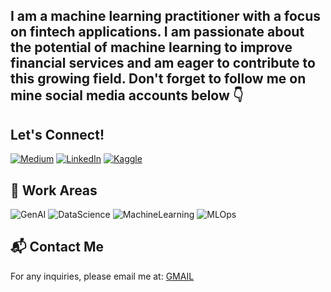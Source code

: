 ## I am a machine learning practitioner with a focus on fintech applications. I am passionate about the potential of machine learning to improve financial services and am eager to contribute to this growing field. Don't forget to follow me on mine social media accounts below 👇

## Let's Connect!
[![Medium](https://img.shields.io/badge/Medium-black?style=for-the-badge&logo=medium)](https://medium.com/@tnr1337/)
[![LinkedIn](https://img.shields.io/badge/LinkedIn-blue?style=for-the-badge&logo=linkedin)](https://www.linkedin.com/in/omertanir/)
[![Kaggle](https://img.shields.io/badge/Kaggle-blue?style=for-the-badge&logo=kaggle)](https://www.kaggle.com/mertanr)



## 🤖 Work Areas
![GenAI](https://img.shields.io/badge/GenAI-blue?style=for-the-badge)
![DataScience](https://img.shields.io/badge/DataScience-yellow?style=for-the-badge)
![MachineLearning](https://img.shields.io/badge/MachineLearning-orange?style=for-the-badge)
![MLOps](https://img.shields.io/badge/MLOps-purple?style=for-the-badge)

## 📬 Contact Me
For any inquiries, please email me at: [GMAIL](gmail:omertnr1337@gmail.com)
